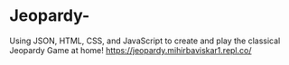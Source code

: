 # Jeopardy-
Using JSON, HTML, CSS, and JavaScript to create and play the classical Jeopardy Game at home!
https://jeopardy.mihirbaviskar1.repl.co/
